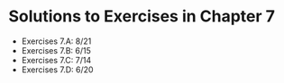 # Solutions to Exercises in Chapter 7

- Exercises 7.A: 8/21
- Exercises 7.B: 6/15
- Exercises 7.C: 7/14
- Exercises 7.D: 6/20